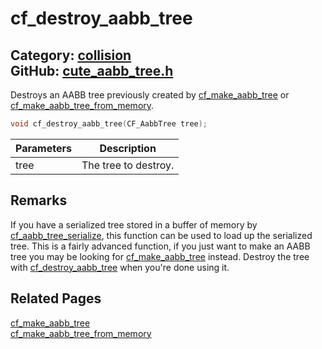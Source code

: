 [](../header.md ':include')

# cf_destroy_aabb_tree

Category: [collision](https://github.com/RandyGaul/cute_framework/blob/master/docs/api_reference?id=collision)  
GitHub: [cute_aabb_tree.h](https://github.com/RandyGaul/cute_framework/blob/master/include/cute_aabb_tree.h)  
---

Destroys an AABB tree previously created by [cf_make_aabb_tree](https://github.com/RandyGaul/cute_framework/blob/master/docs/collision/cf_make_aabb_tree.md) or [cf_make_aabb_tree_from_memory](https://github.com/RandyGaul/cute_framework/blob/master/docs/collision/cf_make_aabb_tree_from_memory.md).

```cpp
void cf_destroy_aabb_tree(CF_AabbTree tree);
```

Parameters | Description
--- | ---
tree | The tree to destroy.

## Remarks

If you have a serialized tree stored in a buffer of memory by [cf_aabb_tree_serialize](https://github.com/RandyGaul/cute_framework/blob/master/docs/collision/cf_aabb_tree_serialize.md), this function can be used to load up the serialized tree. This is a fairly advanced
function, if you just want to make an AABB tree you may be looking for [cf_make_aabb_tree](https://github.com/RandyGaul/cute_framework/blob/master/docs/collision/cf_make_aabb_tree.md) instead. Destroy the tree with [cf_destroy_aabb_tree](https://github.com/RandyGaul/cute_framework/blob/master/docs/collision/cf_destroy_aabb_tree.md) when you're done using it.

## Related Pages

[cf_make_aabb_tree](https://github.com/RandyGaul/cute_framework/blob/master/docs/collision/cf_make_aabb_tree.md)  
[cf_make_aabb_tree_from_memory](https://github.com/RandyGaul/cute_framework/blob/master/docs/collision/cf_make_aabb_tree_from_memory.md)  
